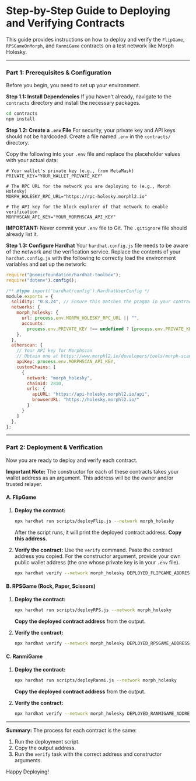 # Step-by-Step Guide to Deploying and Verifying Contracts

This guide provides instructions on how to deploy and verify the `FlipGame`, `RPSGameOnMorph`, and `RanmiGame` contracts on a test network like Morph Holesky.

---

### **Part 1: Prerequisites & Configuration**

Before you begin, you need to set up your environment.

**Step 1.1: Install Dependencies**
If you haven't already, navigate to the `contracts` directory and install the necessary packages.
```bash
cd contracts
npm install
```

**Step 1.2: Create a `.env` File**
For security, your private key and API keys should not be hardcoded. Create a file named `.env` in the `contracts/` directory.

Copy the following into your `.env` file and replace the placeholder values with your actual data:
```
# Your wallet's private key (e.g., from MetaMask)
PRIVATE_KEY="YOUR_WALLET_PRIVATE_KEY"

# The RPC URL for the network you are deploying to (e.g., Morph Holesky)
MORPH_HOLESKY_RPC_URL="https://rpc-holesky.morphl2.io"

# The API key for the block explorer of that network to enable verification
MORPHSCAN_API_KEY="YOUR_MORPHSCAN_API_KEY"
```
**IMPORTANT:** Never commit your `.env` file to Git. The `.gitignore` file should already list it.

**Step 1.3: Configure Hardhat**
Your `hardhat.config.js` file needs to be aware of the network and the verification service. Replace the contents of your `hardhat.config.js` with the following to correctly load the environment variables and set up the network:

```javascript
require("@nomicfoundation/hardhat-toolbox");
require("dotenv").config();

/** @type import('hardhat/config').HardhatUserConfig */
module.exports = {
  solidity: "0.8.24", // Ensure this matches the pragma in your contracts
  networks: {
    morph_holesky: {
      url: process.env.MORPH_HOLESKY_RPC_URL || "",
      accounts:
        process.env.PRIVATE_KEY !== undefined ? [process.env.PRIVATE_KEY] : [],
    },
  },
  etherscan: {
    // Your API key for Morphscan
    // Obtain one at https://www.morphl2.io/developers/tools/morph-scan
    apiKey: process.env.MORPHSCAN_API_KEY,
    customChains: [
      {
        network: "morph_holesky",
        chainId: 2810,
        urls: {
          apiURL: "https://api-holesky.morphl2.io/api",
          browserURL: "https://holesky.morphl2.io/"
        }
      }
    ]
  },
};
```

---

### **Part 2: Deployment & Verification**

Now you are ready to deploy and verify each contract.

**Important Note:** The constructor for each of these contracts takes your wallet address as an argument. This address will be the owner and/or trusted relayer.

#### **A. FlipGame**

1.  **Deploy the contract:**
    ```bash
    npx hardhat run scripts/deployFlip.js --network morph_holesky
    ```
    After the script runs, it will print the deployed contract address. **Copy this address.**

2.  **Verify the contract:**
    Use the `verify` command. Paste the contract address you copied. For the constructor argument, provide your own public wallet address (the one whose private key is in your `.env` file).
    ```bash
    npx hardhat verify --network morph_holesky DEPLOYED_FLIPGAME_ADDRESS "YOUR_DEPLOYER_WALLET_ADDRESS"
    ```

#### **B. RPSGame (Rock, Paper, Scissors)**

1.  **Deploy the contract:**
    ```bash
    npx hardhat run scripts/deployRPS.js --network morph_holesky
    ```
    **Copy the deployed contract address** from the output.

2.  **Verify the contract:**
    ```bash
    npx hardhat verify --network morph_holesky DEPLOYED_RPSGAME_ADDRESS "YOUR_DEPLOYER_WALLET_ADDRESS"
    ```

#### **C. RanmiGame**

1.  **Deploy the contract:**
    ```bash
    npx hardhat run scripts/deployRanmi.js --network morph_holesky
    ```
    **Copy the deployed contract address** from the output.

2.  **Verify the contract:**
    ```bash
    npx hardhat verify --network morph_holesky DEPLOYED_RANMIGAME_ADDRESS "YOUR_DEPLOYER_WALLET_ADDRESS"
    ```

---
**Summary:** The process for each contract is the same:
1. Run the deployment script.
2. Copy the output address.
3. Run the `verify` task with the correct address and constructor arguments.

Happy Deploying!
